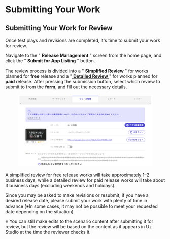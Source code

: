 # Submitting Your Work

## Submitting Your Work for Review

Once test plays and revisions are completed, it's time to submit your work for review.

Navigate to the " **Release Management** " screen from the home page, and click the " **Submit for App Listing** " button.

The review process is divided into a " **Simplified Review** " for works planned for **free** release and a "[ **Detailed Review** ](check.md)" for works planned for **paid** release. After pressing the submission button, select which review to submit to from the **form**, and fill out the necessary details.

<figure><img src="../../../.gitbook/assets/image (3).png" alt=""><figcaption></figcaption></figure>

A simplified review for free release works will take approximately 1–2 business days, while a detailed review for paid release works will take about 3 business days (excluding weekends and holidays).

Since you may be asked to make revisions or resubmit, if you have a desired release date, please submit your work with plenty of time in advance (※In some cases, it may not be possible to meet your requested date depending on the situation).

※ You can still make edits to the scenario content after submitting it for review, but the review will be based on the content as it appears in Uz Studio at the time the reviewer checks it.
